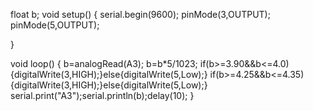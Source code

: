 float b;
void setup() {
serial.begin(9600);
pinMode(3,OUTPUT);
pinMode(5,OUTPUT);

}

void loop() {
b=analogRead(A3);
b=b*5/1023;
if(b>=3.90&&b<=4.0){digitalWrite(3,HIGH);}else{digitalWrite(5,Low);}
if(b>=4.25&&b<=4.35){digitalWrite(3,HIGH);}else{digitalWrite(5,Low);}
serial.print("A3");serial.println(b);delay(10);
}
